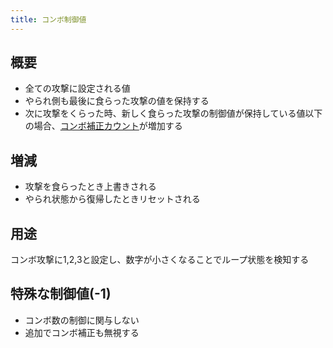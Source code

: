 ```yaml
---
title: コンボ制御値
---
```


## 概要
* 全ての攻撃に設定される値
* やられ側も最後に食らった攻撃の値を保持する
* 次に攻撃をくらった時、新しく食らった攻撃の制御値が保持している値以下の場合、[コンボ補正カウント](0102_comboscalingcount.md)が増加する

## 増減
* 攻撃を食らったとき上書きされる
* やられ状態から復帰したときリセットされる

## 用途
コンボ攻撃に1,2,3と設定し、数字が小さくなることでループ状態を検知する

## 特殊な制御値(-1)
* コンボ数の制御に関与しない
* 追加でコンボ補正も無視する
